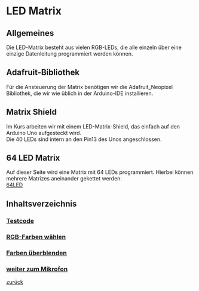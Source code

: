 <link rel="stylesheet" href="https://hi2272.github.io/StyleMD.css">

# LED Matrix

## Allgemeines
Die LED-Matrix besteht aus vielen RGB-LEDs, die alle einzeln über eine einzige Datenleitung programmiert werden können. 

## Adafruit-Bibliothek
Für die Ansteuerung der Matrix benötigen wir die Adafruit_Neopixel Bibliothek, die wir wie üblich in der Arduino-IDE installieren.

## Matrix Shield
Im Kurs arbeiten wir mit einem LED-Matrix-Shield, das einfach auf den Arduino Uno aufgesteckt wird.  
Die 40 LEDs sind intern an den Pin13 des Unos angeschlossen.

## 64 LED Matrix
Auf dieser Seite wird eine Matrix mit 64 LEDs programmiert. Hierbei können mehrere Matrizes aneinander gekettet werden:  
[64LED](64LED.html)  

## Inhaltsverzeichnis
### [Testcode](Testcode.html)  
### [RGB-Farben wählen](Farbwahl.html)    
### [Farben überblenden](Regenbogen.html)  
### [weiter zum Mikrofon](mikrofon.html)  

[zurück](../index.html)
